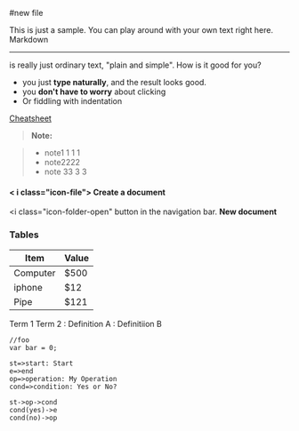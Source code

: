 #new file

This is just a sample. You can play around with your own text right here.
Markdown
________

is really just ordinary text, "plain and simple". How is it good for you?

- you just **type naturally**, and the result looks good.
- you **don't have to worry** about clicking
- Or fiddling with indentation

[Cheatsheet][1]

[1]:http://github.com/adam-p/markdown-here/markdown-Here-Cheatsheet


> **Note:**

> - note1 1 1 1 
> - note2222
> - note 33 3 3 

#### < i class="icon-file"></i> Create a document

<i class="icon-folder-open"</i> button in the navigation bar.
<i class="icon-file"></i> **New document**

### Tables

Item     | Value
---------|----
Computer | $500
iphone   | $12
Pipe     | $121

Term 1
Term 2
: Definition A
: Definitiion B

```
//foo
var bar = 0;
``` 

```flow
st=>start: Start
e=>end
op=>operation: My Operation
cond=>condition: Yes or No?

st->op->cond
cond(yes)->e
cond(no)->op
```


